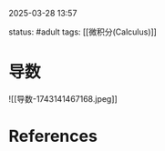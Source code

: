 2025-03-28    13:57

status: #adult 
tags: [[微积分(Calculus)]]


# 导数

![[导数-1743141467168.jpeg]]


# References
